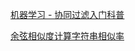 [机器学习 - 协同过滤入门科普](https://zhuanlan.zhihu.com/p/489830789)

[余弦相似度计算字符串相似率](https://www.cnblogs.com/qdhxhz/p/9484274.html)